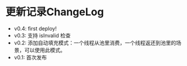 # 更新记录ChangeLog

- v0.4: first deploy!
- v0.3: 支持 isInvalid 检查
- v0.2: 添加自动填充模式：一个线程从池里消费，一个线程返还到池里的场景，可以使用此模式。
- v0.1: 首次发布

